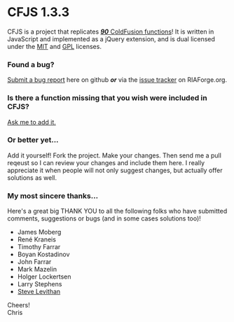 CFJS 1.3.3
=======

CFJS is a project that replicates [_**90**_ ColdFusion functions](https://github.com/topherj/cfjs/wiki/CFJS-Function-List)! It is written in JavaScript and implemented as a jQuery extension, and is dual licensed under the [MIT](http://www.opensource.org/licenses/mit-license.php) and [GPL](http://www.gnu.org/licenses/gpl.html) licenses.

### Found a bug?

[Submit a bug report](https://github.com/topherj/cfjs/issues/new) here on github _**or**_ via the [issue tracker](http://cfjs.riaforge.org/index.cfm?event=page.addissue) on RIAForge.org.

### Is there a function missing that you wish were included in CFJS?

[Ask me to add it.](http://cfjs.riaforge.org/index.cfm?event=page.projectcontact)

### Or better yet...

Add it yourself! Fork the project. Make your changes. Then send me a pull reqeust so I can review your changes and include them here. I really appreciate it when people will not only suggest changes, but actually offer solutions as well. 

### My most sincere thanks...

Here's a great big THANK YOU to all the following folks who have submitted comments, suggestions or bugs (and in some cases solutions too)!

* James Moberg
* René Kraneis
* Timothy Farrar
* Boyan Kostadinov
* John Farrar
* Mark Mazelin
* Holger Lockertsen
* Larry Stephens
* [Steve Levithan](http://blog.stevenlevithan.com/)

Cheers!<br />
Chris